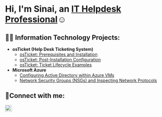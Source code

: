<h1>Hi, I'm Sinai, an <a href="https://www.linkedin.com/in/sinai-perez-7a6b60285/">IT Helpdesk Professional</a>☺</h1>

<h2>👨‍💻 Information Technology Projects:</h2>

- <b>osTicket (Help Desk Ticketing System)</b>
  - [osTicket: Prerequisites and Installation](https://github.com/sinai-sawn-perez/osticket-prereqs)
  - [osTicket: Post-Installation Configuration](https://github.com/sinai-sawn-perez/post-install-config)
  - [osTicket: Ticket Lifecycle Examples](https://github.com/sinai-sawn-perez/ticket-lifecycle)
- <b>Microsoft Azure</b>
  - [Configuring Active Directory within Azure VMs](https://github.com/sinai-sawn-perez/configure-ad)
  - [Network Security Groups (NSGs) and Inspecting Network Protocols](https://github.com/sinai-sawn-perez/azure-network-protocols)

<h2>🤳Connect with me:</h2>

[<img align="left" alt="Josh | LinkedIn" width="22px" src="https://cdn.jsdelivr.net/npm/simple-icons@v3/icons/linkedin.svg" />][linkedin]


[linkedin]: https://www.linkedin.com/in/sinai-perez-7a6b60285/
